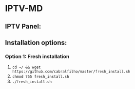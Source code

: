 # IPTV-MD
## IPTV Panel:



## Installation options:
### Option 1: Fresh installation
1. `cd ~/ && wget https://github.com/cabralfilho/master/fresh_install.sh`
2. `chmod 755 fresh_install.sh`
3. `./fresh_install.sh`
